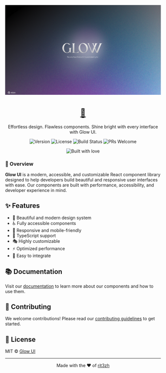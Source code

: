 <div align="center">
  <img src="images/glow/glow_ui_poster.png" alt="Glow UI Poster" width="800" />
</div>

<h1 align="center">
  <a href="https://github.com/rit3zh/glow-ui" target="_blank" rel="noopener noreferrer">
    💅
  </a>
</h1>

<p align="center">
  <!-- <strong>Glow UI</strong><br> -->
  Effortless design. Flawless components. Shine bright with every interface with Glow UI.
</p>

<div align="center">
  <p>
    <img src="https://img.shields.io/badge/version-1.0.0-blue.svg" alt="Version" />
    <img src="https://img.shields.io/badge/license-MIT-green.svg" alt="License" />
    <img src="https://img.shields.io/badge/build-passing-brightgreen.svg" alt="Build Status" />
    <img src="https://img.shields.io/badge/PRs-welcome-purple.svg" alt="PRs Welcome" />
  </p>

<p align="center">
  <img src="http://forthebadge.com/images/badges/built-with-love.svg" alt="Built with love" width="120px" />
</p>
</div>

### 🚀 Overview

**Glow UI** is a modern, accessible, and customizable React component library designed to help developers build beautiful and responsive user interfaces with ease. Our components are built with performance, accessibility, and developer experience in mind.

## ✨ Features

- 🎨 Beautiful and modern design system
- ♿️ Fully accessible components
- 📱 Responsive and mobile-friendly
- 🎯 TypeScript support
- 🎭 Highly customizable
- ⚡️ Optimized performance
- 🧩 Easy to integrate

## 📚 Documentation

Visit our [documentation](https://glow-ui.vercel.app/) to learn more about our components and how to use them.

## 🤝 Contributing

We welcome contributions! Please read our [contributing guidelines](CONTRIBUTING.md) to get started.

## 📝 License

MIT © [Glow UI](https://glow-ui.vercel.app/)

---

<div align="center">
  Made with the ❤️ of <a href="https://github.com/rit3zh">rit3zh</a>
</div>
